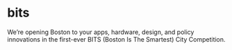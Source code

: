 # bits
We’re opening Boston to your apps, hardware, design, and policy innovations in the first-ever BITS (Boston Is The Smartest) City Competition.
